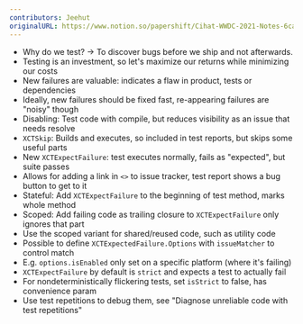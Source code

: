 ```yaml
---
contributors: Jeehut
originalURL: https://www.notion.so/papershift/Cihat-WWDC-2021-Notes-6cae8d046c17426f8dafddc00abdae29
---
```


- Why do we test? → To discover bugs before we ship and not afterwards.
- Testing is an investment, so let's maximize our returns while minimizing our costs
- New failures are valuable: indicates a flaw in product, tests or dependencies
- Ideally, new failures should be fixed fast, re-appearing failures are "noisy" though
- Disabling: Test code with compile, but reduces visibility as an issue that needs resolve
- `XCTSkip`: Builds and executes, so included in test reports, but skips some useful parts
- New `XCTExpectFailure`: test executes normally, fails as "expected", but suite passes
- Allows for adding a link in `<>` to issue tracker, test report shows a bug button to get to it
- Stateful: Add `XCTExpectFailure` to the beginning of test method, marks whole method
- Scoped: Add failing code as trailing closure to `XCTExpectFailure` only ignores that part
- Use the scoped variant for shared/reused code, such as utility code
- Possible to define `XCTExpectedFailure.Options` with `issueMatcher` to control match
- E.g. `options.isEnabled` only set on a specific platform (where it's failing)
- `XCTExpectFailure` by default is `strict` and expects a test to actually fail
- For nondeterministically flickering tests, set `isStrict` to false, has convenience param
- Use test repetitions to debug them, see "Diagnose unreliable code with test repetitions"
